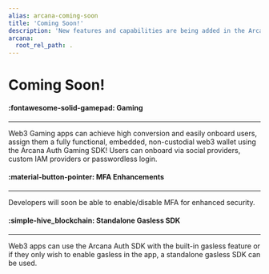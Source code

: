 ```yaml
---
alias: arcana-coming-soon
title: 'Coming Soon!'
description: 'New features and capabilities are being added in the Arcana Auth solution every day! List of upcoming product features for Web3 app developers.'
arcana:
  root_rel_path: .
---
```


# Coming Soon!

<div class="grid card_container" markdown>
  <div class="cards" markdown>
  <div class="card" markdown><h4><b>:fontawesome-solid-gamepad: Gaming</b></h4><hr><p>Web3 Gaming apps can achieve high conversion and easily onboard users, assign them a fully functional, embedded, non-custodial web3 wallet using the Arcana Auth Gaming SDK! Users can onboard via social providers, custom IAM providers or passwordless login.</p></div>
  <div class="card" markdown><h4><b>:material-button-pointer: MFA Enhancements</b></h4><hr><p>Developers will soon be able to enable/disable MFA for enhanced security.</p></div>
  <div class="card" markdown><h4><b>:simple-hive_blockchain: Standalone Gasless SDK</b></h4><hr><p>Web3 apps can use the Arcana Auth SDK with the built-in gasless feature or if they only wish to enable gasless in the app, a standalone gasless SDK can be used.</p></div>
  </div>
</div>
